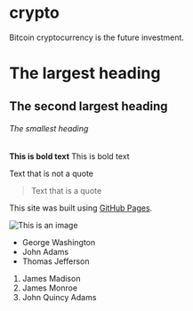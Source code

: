 # crypto
Bitcoin cryptocurrency is the future investment. 

# The largest heading
## The second largest heading
###### The smallest heading

**This is bold text**	This is bold text

Text that is not a quote
> Text that is a quote

This site was built using [GitHub Pages](https://pages.github.com/).

![This is an image](https://myoctocat.com/assets/images/base-octocat.svg)

- George Washington
- John Adams
- Thomas Jefferson

1. James Madison
2. James Monroe
3. John Quincy Adams
